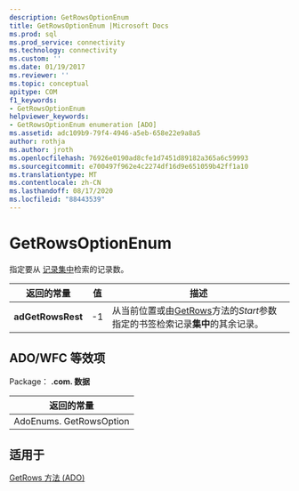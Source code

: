 ```yaml
---
description: GetRowsOptionEnum
title: GetRowsOptionEnum |Microsoft Docs
ms.prod: sql
ms.prod_service: connectivity
ms.technology: connectivity
ms.custom: ''
ms.date: 01/19/2017
ms.reviewer: ''
ms.topic: conceptual
apitype: COM
f1_keywords:
- GetRowsOptionEnum
helpviewer_keywords:
- GetRowsOptionEnum enumeration [ADO]
ms.assetid: adc109b9-79f4-4946-a5eb-658e22e9a8a5
author: rothja
ms.author: jroth
ms.openlocfilehash: 76926e0190ad8cfe1d7451d89182a365a6c59993
ms.sourcegitcommit: e700497f962e4c2274df16d9e651059b42ff1a10
ms.translationtype: MT
ms.contentlocale: zh-CN
ms.lasthandoff: 08/17/2020
ms.locfileid: "88443539"
---
```

# <a name="getrowsoptionenum"></a>GetRowsOptionEnum
指定要从 [记录集中](../../../ado/reference/ado-api/recordset-object-ado.md)检索的记录数。  
  
|返回的常量|值|描述|  
|--------------|-----------|-----------------|  
|**adGetRowsRest**|-1|从当前位置或由[GetRows](../../../ado/reference/ado-api/getrows-method-ado.md)方法的*Start*参数指定的书签检索记录**集中**的其余记录。|  
  
## <a name="adowfc-equivalent"></a>ADO/WFC 等效项  
 Package： **.com. 数据**  
  
|返回的常量|  
|--------------|  
|AdoEnums. GetRowsOption|  
  
## <a name="applies-to"></a>适用于  
 [GetRows 方法 (ADO)](../../../ado/reference/ado-api/getrows-method-ado.md)
